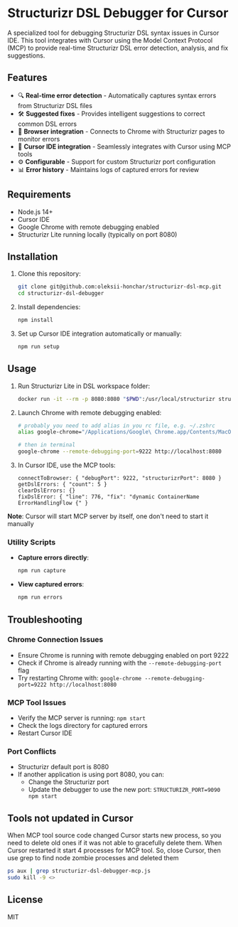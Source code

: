 # Structurizr DSL Debugger for Cursor

A specialized tool for debugging Structurizr DSL syntax issues in Cursor IDE. This tool integrates with Cursor using the Model Context Protocol (MCP) to provide real-time Structurizr DSL error detection, analysis, and fix suggestions.

## Features

- 🔍 **Real-time error detection** - Automatically captures syntax errors from Structurizr DSL files
- 🛠️ **Suggested fixes** - Provides intelligent suggestions to correct common DSL errors
- 🔄 **Browser integration** - Connects to Chrome with Structurizr pages to monitor errors
- 🧩 **Cursor IDE integration** - Seamlessly integrates with Cursor using MCP tools
- ⚙️ **Configurable** - Support for custom Structurizr port configuration
- 📊 **Error history** - Maintains logs of captured errors for review

## Requirements

- Node.js 14+
- Cursor IDE
- Google Chrome with remote debugging enabled
- Structurizr Lite running locally (typically on port 8080)

## Installation

1. Clone this repository:
   ```bash
   git clone git@github.com:oleksii-honchar/structurizr-dsl-mcp.git
   cd structurizr-dsl-debugger
   ```

2. Install dependencies:
   ```bash
   npm install
   ```

3. Set up Cursor IDE integration automatically or manually:
   ```bash
   npm run setup
   ```

## Usage

1. Run Structurizr Lite in DSL workspace folder:

   ```bash
   docker run -it --rm -p 8080:8080 "$PWD":/usr/local/structurizr structurizr/lite
   ```

2. Launch Chrome with remote debugging enabled:

   ```bash
   # probably you need to add alias in you rc file, e.g. ~/.zshrc
   alias google-chrome="/Applications/Google\ Chrome.app/Contents/MacOS/Google\ Chrome"

   # then in terminal
   google-chrome --remote-debugging-port=9222 http://localhost:8080
   ```

3. In Cursor IDE, use the MCP tools:
   ```
   connectToBrowser: { "debugPort": 9222, "structurizrPort": 8080 }
   getDslErrors: { "count": 5 }
   clearDslErrors: {}
   fixDslError: { "line": 776, "fix": "dynamic ContainerName ErrorHandlingFlow {" }
   ```

**Note**: Cursor will start MCP server by itself, one don't need to start it manually

### Utility Scripts

- **Capture errors directly**:
  ```bash
  npm run capture
  ```

- **View captured errors**:
  ```bash
  npm run errors
  ```

## Troubleshooting

### Chrome Connection Issues
- Ensure Chrome is running with remote debugging enabled on port 9222
- Check if Chrome is already running with the `--remote-debugging-port` flag
- Try restarting Chrome with: `google-chrome --remote-debugging-port=9222 http://localhost:8080`

### MCP Tool Issues
- Verify the MCP server is running: `npm start`
- Check the logs directory for captured errors
- Restart Cursor IDE

### Port Conflicts
- Structurizr default port is 8080
- If another application is using port 8080, you can:
  - Change the Structurizr port
  - Update the debugger to use the new port: `STRUCTURIZR_PORT=9090 npm start`

## Tools not updated in Cursor

When MCP tool source code changed Cursor starts new process, so you need to delete old ones if it was not able to gracefully delete them. When Cursor restarted it start 4 processes for MCP tool. So, close Cursor, then use grep to find node zombie processes and deleted them

```bash
ps aux | grep structurizr-dsl-debugger-mcp.js
sudo kill -9 <>
```

## License

MIT 